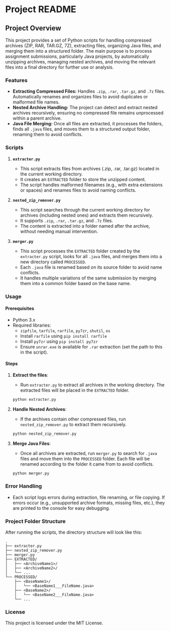# Project README

## Project Overview

This project provides a set of Python scripts for handling compressed archives (ZIP, RAR, TAR.GZ, 7Z), extracting files, organizing Java files, and merging them into a structured folder. The main purpose is to process assignment submissions, particularly Java projects, by automatically unzipping archives, managing nested archives, and moving the relevant files into a final directory for further use or analysis.

### Features

- **Extracting Compressed Files:** Handles `.zip`, `.rar`, `.tar.gz`, and `.7z` files. Automatically renames and organizes files to avoid duplicates or malformed file names.
- **Nested Archive Handling:** The project can detect and extract nested archives recursively, ensuring no compressed file remains unprocessed within a parent archive.
- **Java File Merging:** Once all files are extracted, it processes the folders, finds all `.java` files, and moves them to a structured output folder, renaming them to avoid conflicts.

### Scripts

1. **`extracter.py`**
   - This script extracts files from archives (.zip, .rar, .tar.gz) located in the current working directory.
   - It creates an `EXTRACTED` folder to store the unzipped content.
   - The script handles malformed filenames (e.g., with extra extensions or spaces) and renames files to avoid naming conflicts.

2. **`nested_zip_remover.py`**
   - This script searches through the current working directory for archives (including nested ones) and extracts them recursively.
   - It supports `.zip`, `.rar`, `.tar.gz`, and `.7z` files.
   - The content is extracted into a folder named after the archive, without needing manual intervention.

3. **`merger.py`**
   - This script processes the `EXTRACTED` folder created by the `extracter.py` script, looks for all `.java` files, and merges them into a new directory called `PROCESSED`.
   - Each `.java` file is renamed based on its source folder to avoid name conflicts.
   - It handles multiple variations of the same submission by merging them into a common folder based on the base name.

### Usage

#### Prerequisites

- Python 3.x
- Required libraries:
  - `zipfile`, `tarfile`, `rarfile`, `py7zr`, `shutil`, `os`
  - Install `rarfile` using `pip install rarfile`
  - Install `py7zr` using `pip install py7zr`
  - Ensure `unrar.exe` is available for `.rar` extraction (set the path to this in the script).

#### Steps

1. **Extract the files**:
   - Run `extracter.py` to extract all archives in the working directory. The extracted files will be placed in the `EXTRACTED` folder.

   ```bash
   python extracter.py
   ```

2. **Handle Nested Archives**:
   - If the archives contain other compressed files, run `nested_zip_remover.py` to extract them recursively.

   ```bash
   python nested_zip_remover.py
   ```

3. **Merge Java Files**:
   - Once all archives are extracted, run `merger.py` to search for `.java` files and move them into the `PROCESSED` folder. Each file will be renamed according to the folder it came from to avoid conflicts.

   ```bash
   python merger.py
   ```

### Error Handling

- Each script logs errors during extraction, file renaming, or file copying. If errors occur (e.g., unsupported archive formats, missing files, etc.), they are printed to the console for easy debugging.
  
### Project Folder Structure

After running the scripts, the directory structure will look like this:

```
.
├── extracter.py
├── nested_zip_remover.py
├── merger.py
├── EXTRACTED/
│   ├── <ArchiveName1>/
│   ├── <ArchiveName2>/
│   └── ...
└── PROCESSED/
    ├── <BaseName1>/
    │   └── <BaseName1___FileName.java>
    ├── <BaseName2>/
    │   └── <BaseName2___FileName.java>
    └── ...
```

### License

This project is licensed under the MIT License.

